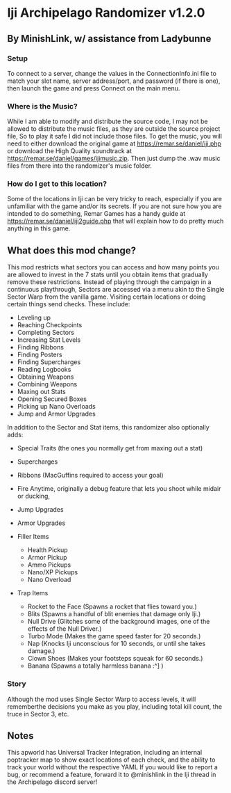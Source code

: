 # Iji Archipelago Randomizer v1.2.0

## By MinishLink, w/ assistance from Ladybunne

### Setup

To connect to a server, change the values in the ConnectionInfo.ini file to match your slot name, server address/port, and password (if there is one),
then launch the game and press Connect on the main menu.

### Where is the Music?

While I am able to modify and distribute the source code, I may not be allowed to distribute the music files, as they are outside the source project file, So to play it safe I did not include those files.
To get the music, you will need to either download the original game at https://remar.se/daniel/iji.php or download the High Quality soundtrack at https://remar.se/daniel/games/ijimusic.zip.
Then just dump the .wav music files from there into the randomizer's music folder.

### How do I get to this location?

Some of the locations in Iji can be very tricky to reach, especially if you are unfamiliar with the game and/or its secrets. If you are not sure how you are intended to do something, Remar Games has a handy guide at https://remar.se/daniel/iji2guide.php that will explain how to do pretty much anything in this game.

## What does this mod change?

This mod restricts what sectors you can access and how many points you are allowed to invest in the 7 stats until you obtain items that gradually remove these restrictions.
Instead of playing through the campaign in a continuous playthrough, Sectors are accessed via a menu akin to the Single Sector Warp from the vanilla game.
Visiting certain locations or doing certain things send checks. These include:

* Leveling up
* Reaching Checkpoints
* Completing Sectors
* Increasing Stat Levels
* Finding Ribbons
* Finding Posters
* Finding Supercharges
* Reading Logbooks
* Obtaining Weapons
* Combining Weapons
* Maxing out Stats
* Opening Secured Boxes
* Picking up Nano Overloads
* Jump and Armor Upgrades


In addition to the Sector and Stat items, this randomizer also optionally adds:

* Special Traits (the ones you normally get from maxing out a stat)
* Supercharges
* Ribbons (MacGuffins required to access your goal)
* Fire Anytime, originally a debug feature that lets you shoot while midair or ducking,
* Jump Upgrades
* Armor Upgrades
* Filler Items

  * Health Pickup
  * Armor Pickup
  * Ammo Pickups
  * Nano/XP Pickups
  * Nano Overload

* Trap Items

  * Rocket to the Face (Spawns a rocket that flies toward you.)
  * Blits (Spawns a handful of blit enemies that damage only Iji.)
  * Null Drive (Glitches some of the background images, one of the effects of the Null Driver.)
  * Turbo Mode (Makes the game speed faster for 20 seconds.)
  * Nap (Knocks Iji unconscious for 10 seconds, or until she takes damage.)
  * Clown Shoes (Makes your footsteps squeak for 60 seconds.)
  * Banana (Spawns a totally harmless banana :^] )

### Story

Although the mod uses Single Sector Warp to access levels, it will rememberthe decisions you make as you play, including total kill count, the truce in Sector 3, etc.

## Notes

This apworld has Universal Tracker Integration, including an internal poptracker map to show exact locations of each check, and the ability to track your world without the respective YAML
If you would like to report a bug, or recommend a feature, forward it to @minishlink in the Iji thread in the Archipelago discord server!

